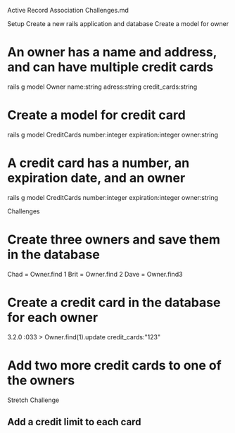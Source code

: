 Active Record Association Challenges.md

Setup
Create a new rails application and database
Create a model for owner

# An owner has a name and address, and can have multiple credit cards
rails g model Owner name:string adress:string credit_cards:string  

# Create a model for credit card
rails g model CreditCards number:integer expiration:integer owner:string

# A credit card has a number, an expiration date, and an owner
rails g model CreditCards number:integer expiration:integer owner:string



Challenges

# Create three owners and save them in the database
 Chad = Owner.find 1
Brit = Owner.find 2
Dave = Owner.find3

# Create a credit card in the database for each owner
3.2.0 :033 > Owner.find(1).update credit_cards:"123"


# Add two more credit cards to one of the owners


Stretch Challenge



## Add a credit limit to each card

